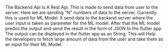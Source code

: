 The Backend Api Is A Rest Api.
This is made to send data from user to the server.
Here we are sending "N" numbers of data to the server.
Currently this is used for ML Model.
It send data to the backend server where the user input is taken as parameter for the ML model.
After that the ML model predict the output and send the result in the form of JSON to the flutter app
The output can be displayed in the flutter app as an String.
This will Help the developers to fetch large amount of data from the user and take them as an input for their ML Model.

